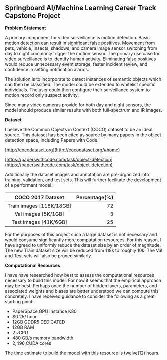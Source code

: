 ﻿## Springboard AI/Machine Learning Career Track Capstone Project

**Problem Statement**

A primary component for video surveillance is motion detection. Basic motion detection can result in significant false positives. Movement from pets, vehicle, insects, shadows, and camera image sensor switching from day to night commonly trigger the motion sensor. The primary use case for video surveillance is to identify human activity. Eliminating false positives would reduce unnecessary event storage, faster incident review, and confidence in setting notification alarms.
 
The solution is to incorporate to detect instances of semantic objects which can then be classified. The model could be extended to whitelist specific individuals. The user could then configure their surveillance system to motion record only suspect activity.

Since many video cameras provide for both day and night sensors, the model should produce similar results with both full-spectrum and IR images.

**Dataset**

I believe the Common Objects in Context (COCO) dataset to be an ideal source. This dataset has been cited as source by many papers in the object detection space, including Papers with Code.

[http://cocodataset.org](http://cocodataset.org/#home)

[https://paperswithcode.com/task/object-detection](https://paperswithcode.com/task/object-detection)

Additionally the dataset images and annotation are pre-organized into training, validation, and test sets. This will further facilitate the development of a performant model.

|COCO 2017 Dataset|Percentage(%)|
|:-------------------------:|---------------:|
|Train images [118K/18GB]|	72|
|Val images [5K/1GB]|3|
|Test images [41K/6GB]|25|


For the purposes of this project such a large dataset is not necessary and would consume significantly more computation resources. For this reason, I have agreed to uniformly reduce the dataset size by an order of magnitude. The new Train dataset size will be reduced from 118k to roughly 10k. The Val and Test sets will also be pruned similarly.  

**Computational Resources**

I have have researched how best to assess the computational resources necessary to build this model. For now it seems that the empirical approach may be best. Perhaps once the number of hidden layers, parameters, and associated weights and biases are better understood we can compute this concretely. I have received guidance to consider the following as a great starting point:

-   PaperSpace GPU Instance K80
-   $0.25/ hour
-   12GB GDDR5 DEDICATED
-   12GB RAM
-   2 vCPU
-   480 GB/s memory bandwidth
-   2,496 CUDA cores   

The time estimate to build the model with this resource is twelve(12) hours.
